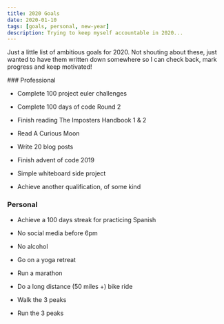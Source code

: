 ```yaml
---
title: 2020 Goals
date: 2020-01-10
tags: [goals, personal, new-year]
description: Trying to keep myself accountable in 2020...
---
```


Just a little list of ambitious goals for 2020. Not shouting about these, just wanted to have them written down somewhere so I can check back, mark progress and keep motivated!

### Professional

- Complete 100 project euler challenges

- Complete 100 days of code Round 2

- Finish reading The Imposters Handbook 1 & 2

- Read A Curious Moon

- Write 20 blog posts

- Finish advent of code 2019

- Simple whiteboard side project

- Achieve another qualification, of some kind

### Personal

- Achieve a 100 days streak for practicing Spanish

- No social media before 6pm

- No alcohol

- Go on a yoga retreat

- Run a marathon

- Do a long distance (50 miles +) bike ride

- Walk the 3 peaks

- Run the 3 peaks
